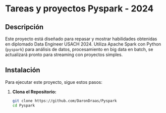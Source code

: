 # Tareas y proyectos Pyspark - 2024

## Descripción

Este proyecto está diseñado para repasar y mostrar habilidades obtenidas en diplomado Data Engineer USACH 2024. Utiliza Apache Spark con Python (`pyspark`) para análisis de datos, procesamiento en big data en batch, se actualizará pronto para streaming con proyectos simples.

## Instalación

Para ejecutar este proyecto, sigue estos pasos:

1. **Clona el Repositorio:**
   ```sh
   git clone https://github.com/DaronDraas/Pyspark
   cd Pyspark
